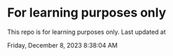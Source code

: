 # For learning purposes only
This repo is for learning purposes only.
Last updated at

Friday, December 8, 2023 8:38:04 AM

